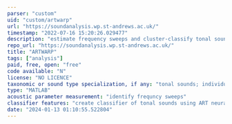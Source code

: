 ```yaml
---
parser: "custom"
uid: "custom/artwarp"
url: "https://soundanalysis.wp.st-andrews.ac.uk/"
timestamp: "2022-07-16 15:20:26.029477"
description: "estimate frequency sweeps and cluster-classify tonal sounds"
repo_url: "https://soundanalysis.wp.st-andrews.ac.uk/"
title: "ARTWARP"
tags: ["analysis"]
paid, free, open: "free"
code available: "N"
license: "NO LICENCE"
taxonomic or sound type specialization, if any: "tonal sounds; individual animal recognition"
type: "MATLAB"
acoustic parameter measurement: "identify frequncy sweeps"
classifier features: "create classifier of tonal sounds using ART neural network"
date: "2024-01-13 01:10:55.522804"
---
```

